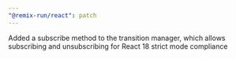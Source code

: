 ```yaml
---
"@remix-run/react": patch
---
```


Added a subscribe method to the transition manager, which allows subscribing and unsubscribing for React 18 strict mode compliance
